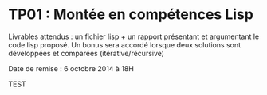 TP01 : Montée en compétences Lisp
====
Livrables attendus : un fichier lisp + un rapport présentant et argumentant le code lisp 
proposé. 
Un bonus sera accordé lorsque deux solutions sont développées et comparées 
(itérative/récursive)

Date de remise : 6 octobre 2014 à 18H

TEST
